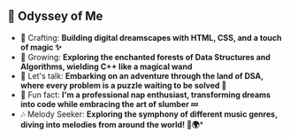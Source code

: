 
## 🌟 Odyssey of Me
- 🎨 Crafting: **Building digital dreamscapes with HTML, CSS, and a touch of magic ✨**
- 🌱 Growing: **Exploring the enchanted forests of Data Structures and Algorithms, wielding C++ like a magical wand**
- 💬 Let's talk: **Embarking on an adventure through the land of DSA, where every problem is a puzzle waiting to be solved 🧩**
- 🎉 Fun fact: **I'm a professional nap enthusiast, transforming dreams into code while embracing the art of slumber 💤**
- 🎶 Melody Seeker: **Exploring the symphony of different music genres, diving into melodies from around the world! 🎵🌍***



